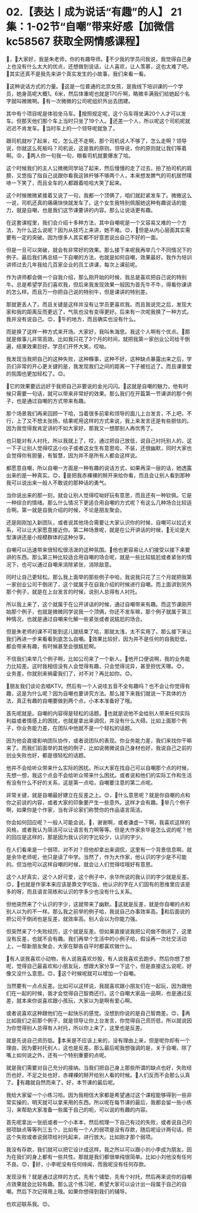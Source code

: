 # 02.【表达丨成为说话“有趣”的人】 21集：1-02节“自嘲”带来好感【加微信 kc58567 获取全网情感课程】

🎼，🎼大家好，我是朱老师，你的有趣导师。🎼不少我的学员问我说，我觉得自己身上也没有什么太大的优点，还想做到说话，让人喜欢，让人羡慕，这也太难了吧。🎼其实还真不是我先来讲个真实发生的小故事，我们来看一看。

🎼这种说话方式的力量。🎼这是一位普通的北京女孩，是我线下培训课的一个学员，她身高呢大概1。6米，然后体重呢也就是170斤啊，略微丰满我们给她起个名字就叫微微啊。🎼有一次微微的公司呢组织外出去团建。

其中有个项目呢是体验坐马车。🎼按照规定呢，这个马车得坐满20个人才可以发车。但那天他们那个车上当时只坐了19个人。🎼还差一个人，所以呢这个司机呢就迟迟不肯发车。🎼当时车上的一个领导呢就急了。

跟司机就吵了起来，哎，怎么还不走啊，那个司机说人不够了，怎么走啊？领导说，你就这么死板吗？司机说，这是我的原则。领导说，你的原则就让我们等着啊。😡，🎼两人你一句我一句，眼看司机就要爆发了哈。

这个时候我们的主人公微微同学站了起来，然后慢慢的走了过去，拍了拍司机的肩膀，又悠指了指自己说跟你看我这铁杆够不够两个人，本来想发脾气的司机居然噗哧一下笑了，而且全车的人都跟着哈哈大笑了起来。

这个时候微微紧接着又说了一句，我都一个顶俩了，咱们就赶紧发车了。微微这么一说，司机还真的痛痛快快就发车了。这个女生我特别佩服她这种有趣说话的能力，就是自嘲，也是我们这节课要讲的内容。那么让说话更有趣。

在这套课程里，我们会介绍十多种方法，其中自嘲呢是一个又容易又难的一个方法，为什么这么说呢？因为从技巧上来讲，她不难。😊，🎼但是从内心层面其实需要有一定的突破。因为很多人其实都不好意思说出自己不好的一面。

但是一旦可以突破，就会有非常好的效果。那么接下来呢我再举几个不同情况下的例子。最后我们再总结一下自嘲的方法，也就是如何自嘲，效果最好。我作为培训讲师过去几年我给几百家企业的员工讲课，每次上课前呢。

作为讲师都会做一个自我介绍，那么刚开始的时候，我总是喜欢把自己说的特别牛。总是希望学员们喜欢我，但后来我发现效果一般因为首先牛不牛，得看你课讲的怎么样。而且万一你把自己说的特别牛，但是课讲的特别差。

那就更丢人了。而且关键是这样并没有让学员更喜欢我。而且我说完之后，发现大家和我的距离反而更远了，气氛也没有变得更好。后来有一次呢我换了一种方式。我并没有说自己。😊，🎼牛的地方，而且确实也没有什么。

而是换了这样一种方式来开场。大家好，我叫朱海思。我这个人啊有个优点。🎼那就是做事儿非常高效。比如我只花了3个月的时间，就把我第一家创业公司给干倒遍，结果效果巨好。学员们开怀大笑。哎呦。

我发现当我把自己的这种失败，这种糗事，这种不好，这种缺点暴露出来之后，学员们非常的开心更关键的是，我发现我们之间的距离一下子被拉近了。而且课普堂的氛围也更加轻松了。😊。

🎼它的效果要远远好于我把自己非要说的金光闪闪。🎼这就是自嘲的魅力，他有时候只需要一句话，就可以带来非常好的效果。那么我们在开篇第一节课讲的那个例子，也是通过自嘲的方式带来有趣。

那个场景我们再来回顾一下哈，当着很多前辈和领导的面儿上台发言，不上吧，不行，上了又不想太张扬，结果呢用这样的方式来说，我上来发言还是有些胆怯的。因为我觉得我肯定讲的不如大家好，那我又一想那别人再优秀了。

也只能对有人衬托，所以我就上了，哎，通过把自己放低，说自己衬托别人的，这一下子让别人觉得哎这小伙子或者这女生有意思哈，不装，还很幽默，同时大家也会觉得你有胆量，有智慧，因为并不是所有人都会这样说。

都愿意自嘲，所以自嘲一方面是一种有趣的说话方式，如果再深一层的话，她透露出来的是一种真实。😊，🎼是把我赤裸裸的掰开来给你看，而且会让别人看到那种我可以说出来一般人不敢说的那种话的勇气。

当你说出来的那一刻，就会让别人觉得哎呦好玩有意思，而且还有一种钦佩。它是一种综合的情绪。那么什么情况下更适合用自嘲的方式呢？有这么几种场合比较适合啊。第一就是自我介绍的时候，不论是朋友聚会。

还是刚刚加入新团队，或者说其他场合需要让大家认识你的时候，自嘲可以拉近关系，可以让大家愿意接近你。第二种场景呢，就是在公开讲话的时候，🎼无论是大型演讲还是小规模群体的这种分享。

自嘲可以迅速带来很轻松很活泼的这种氛围。🎼他也更容易让人们接受以接下来要讲的东西。那么第三种比较适合用自嘲的场合呢，就是一些比较尴尬或者紧张的情况下，也可以通过自嘲来消除紧张，消除敌意。

同时让自己更轻松。那么我上面举的那些例子中哈，我说我只花了三个月就把我第一家创业公司干倒闭了，这个就属于在自我介绍的时候进行自嘲。而上面讲到另外那个例子，就是在上台发言的时候，说别人总得有人衬托。

所以我上来了，这个就属于在公开讲话的时候，通过自嘲带来有趣。而这节课刚开始那个例子，也就是微微同学说我一个顶俩，你还不发车嘛，那个例子就属于第三种情况，也就是通过自嘲来化解一些紧张或者说尴尬的场合。

但是朱老师的课不可能到这儿就结束了哈，那就太浅，太不实用了。那么接下来让我们再进一步来看看到底怎么自嘲。🎼效果比较好，因为并不是任何的自我贬低，都会带来有趣，有时候甚至会很尴尬啊。

不信我们来举几个例子啊，比如公司来了一个新人。🎼他开口便说啊，我的业务能力比较差。这时我相信没有人会觉得有趣，只会觉得诧异，甚至担忧天哪。😊，业务差，你就别来祸霍我们了，对不对？再比如你。😊。

🎼朋友我们谈论去唱KTV。然后有一个人说哇五音不全有趣吗？也不会让你觉得有趣，这是为什么呢？因为自嘲也要讲究方法。那么接下来我们就说一下具体的方法，真正有趣的自嘲要做到两个点，小本本准备好了哦。

首先呢就是。自嘲的内容得是轻松的话题。🎼也就是说他不会给别人带来任何实际利益或者情感上的困扰，也就是拿出来调侃，并没有什么大碍。比如上面那个例子，你业务能力差，在团队中他就不是一个轻松的话题。

因为他会直接影响团队协作，或者说团队的表现。你业务能力差，我们来找你干嘛来了。而我们前面举的其他的例子，比如说微微说自己身材也好，我说自己之前的创业失败也好，都是很轻松的话题。

他并不会给听众带来什么实际的困扰。所以大家在找自己可以自嘲那个点的时候，先想一想，我这个点会不会给听众带来什么困扰。或者说和他们的实际工作和生活有没有什么不好的关系，这是第一点哈，自嘲要注意的第二点呢。

非常关键，就是自嘲最好建立在反差之上。😊，🎼什么意思呢？就是你自嘲的点和你之前说的内容，或者大家的印象要产生一些意外。这样才会有趣。🎼举几个例子啊，如果你是个作家，当有评论家们称赞你的作品语言简洁。

你会如何回应呢？一般人可能会说。🎼，谢谢啊，或者谦虚一下啊，我喜欢这样的风格，或者我认为简洁可以让语言有力啊等等。但是大作家余华是怎么说的呢？他的回应是这样的，那是因为我认识的字比较少，认识的字少。

在人们看来是一个弱项，对不对？但他却拿出来调侃，这里有一个背景信息啊，就是余华老师呢，他只是读了中学。当然了，作为大作家，他认识的字少是不可能的。但当他可以这样自嘲的时候，就会让人们觉得哇哦好有意思。

这个人好真实，这个人好可爱，这个例子中，余华所说的我认识的字少就是反差。😊，🎼也就是作家本来应该是靠文字吃饭，他认识的字在人们固有的思维里应该是多的呀，而且语言简练和认识的字多少也没有什么关系。

但他突然来了个认识的字少，这就带来了幽默。🎼这就是反差，就是你自嘲的点和别人以为的不一样。那么我之前举的例子哈，我说自己办事效率高。🎼和后面说的把公司干倒闭也是反差，就效率高。别人会以为你能力强。

但突然来了个失败经历，这个就是反差。但如果直接说我把公司做不倒闭了，这里没有反差，也就不会有趣。我们再举个生活中的小例子哈，假设再一次社交活动上，一帮新朋友聚会，大家在聊各自平时都喜欢做什么。

🎼有人说我喜欢小动物，有人说我喜欢炒股，有人说我喜欢去跑步。然后你想了想呢，觉得自己最喜欢和小朋友玩，想跟大家分享一下这个，但是直接这么说呢，好像又没什么意思。😊，🎼这个时候呢就可以增加一个自嘲。

当然要有一点点反差。比如可以这样说，我就喜欢跟小朋友们在一起玩，因为跟他们在一起的时候，我才会觉得自己智商还行。这个自嘲大家品一品啊，也是通过反差，就本来你说喜欢跟小孩玩，大家以为是啊有爱心啊。

或者说喜欢这种跟他们在一起快乐的感觉。没想到你说的是自己智商差。😊，🎼再比如我们之前那个例子，就是领导让你上台发言，你觉得自己资历低，所以就说因为你觉得别人总得有人衬托，所以你上来了，这里也是反差。

就是先说自己资历低。🎼本来是不应该上来的，没有理由上来，但是呢你却有一个理由，因为要衬托别人，这也是反差。那么最后呢我想强调的是，关于自嘲，除了嘴上如何说之外，还有一个特别重要的点呢。

就是我们需要对自己充分的接纳。当我们把自己身上那些所谓的缺点也好，失败经历也好，不足之处也好，赤裸裸的掰开给别人看的时候。🎼人们反而不会那么认真了。🎼有趣就自然而来了。好，本节课的最后呢。

我给大家留一个小练习哈。因为我相信大家都是希望通过这个课程能够得到一些非常实操的，明天就可以拿来用的东西。所以呢在每节课的最后，我都会留一些小练习，来帮助大家准备一些属于自己的呃，可以说的有趣的内容。

首先呢拿出一张纸或者一个小本本，然后梳理一下自己有过的失败，或者说自己的弱项缺点等等列三五个，比如有一个人的弱项是没有存款，随后呢设计两句话，把这个失败或者说弱项给衬托起来，进行放大。比如刚才那个弱项。

我没有存款，我们就可以把它设计成这样。我之所以可以跟小刘小李成为朋友。因为在我们的身上都有一些共性。那就是我们都很单纯很简单。比如小刘他没有任何不良。😊，🎼好，小李呢没有任何绯闻，而我呢没有任何存款。

发现没有？就是通过这样的方式，先有个铺垫，先有个衬托，然后再来说你的自嘲点效果就会比较有趣。那么这个练习呢，希望大家可以设计出一段属于自己的自嘲。然后下次记得用上哦。如果你想得到我们的辅导。

也欢迎联系我。😊。